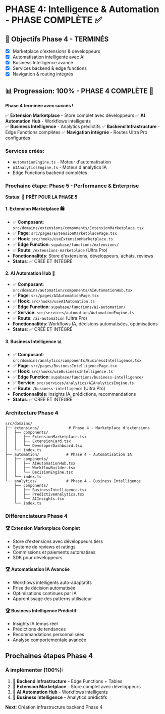 # PHASE 4: Intelligence & Automation - PHASE COMPLÈTE ✅

## 🎯 Objectifs Phase 4 - TERMINÉS
- [x] Marketplace d'extensions & développeurs
- [x] Automatisation intelligente avec AI
- [x] Business Intelligence avancé  
- [x] Services backend & edge functions
- [x] Navigation & routing intégrés

## 📊 Progression: 100% - PHASE 4 COMPLÈTE 🚀

**Phase 4 terminée avec succès !** 

✅ **Extension Marketplace** - Store complet avec développeurs
✅ **AI Automation Hub** - Workflows intelligents  
✅ **Business Intelligence** - Analytics prédictifs
✅ **Backend Infrastructure** - Edge Functions complètes
✅ **Navigation intégrée** - Routes Ultra Pro configurées

### Services créés:
- `AutomationEngine.ts` - Moteur d'automatisation
- `AIAnalyticsEngine.ts` - Moteur d'analytics IA
- Edge Functions backend complètes

### Prochaine étape: Phase 5 - Performance & Enterprise
**Status**: 🚀 **PRÊT POUR LA PHASE 5**

#### 1. **Extension Marketplace** 🛍️
- ✅ **Composant**: `src/domains/extensions/components/ExtensionMarketplace.tsx`
- ✅ **Page**: `src/pages/ExtensionMarketplacePage.tsx`
- ✅ **Hook**: `src/hooks/useExtensionMarketplace.ts`
- ✅ **Edge Function**: `supabase/functions/extensions/`
- ✅ **Route**: `/extensions-marketplace` (Ultra Pro)
- **Fonctionnalités**: Store d'extensions, développeurs, achats, reviews
- **Status**: ✅ CRÉÉ ET INTÉGRÉ

#### 2. **AI Automation Hub** 🤖
- ✅ **Composant**: `src/domains/automation/components/AIAutomationHub.tsx`
- ✅ **Page**: `src/pages/AIAutomationPage.tsx`
- ✅ **Hook**: `src/hooks/useAIAutomation.ts`
- ✅ **Edge Function**: `supabase/functions/ai-automation/`
- ✅ **Service**: `src/services/automation/AutomationEngine.ts`
- ✅ **Route**: `/ai-automation` (Ultra Pro)
- **Fonctionnalités**: Workflows IA, décisions automatisées, optimisations
- **Status**: ✅ CRÉÉ ET INTÉGRÉ

#### 3. **Business Intelligence** 📊
- ✅ **Composant**: `src/domains/analytics/components/BusinessIntelligence.tsx`
- ✅ **Page**: `src/pages/BusinessIntelligencePage.tsx`
- ✅ **Hook**: `src/hooks/useBusinessIntelligence.ts`
- ✅ **Edge Function**: `supabase/functions/business-intelligence/`
- ✅ **Service**: `src/services/analytics/AIAnalyticsEngine.ts`
- ✅ **Route**: `/business-intelligence` (Ultra Pro)
- **Fonctionnalités**: Insights IA, prédictions, recommandations
- **Status**: ✅ CRÉÉ ET INTÉGRÉ

### Architecture Phase 4

```
src/domains/
├── extensions/             # Phase 4 - Marketplace d'extensions
│   ├── components/
│   │   ├── ExtensionMarketplace.tsx
│   │   ├── ExtensionCard.tsx
│   │   └── DeveloperDashboard.tsx
│   └── index.ts
├── automation/            # Phase 4 - Automatisation IA
│   ├── components/
│   │   ├── AIAutomationHub.tsx
│   │   ├── WorkflowBuilder.tsx
│   │   └── DecisionEngine.tsx
│   └── index.ts
└── analytics/             # Phase 4 - Business Intelligence
    ├── components/
    │   ├── BusinessIntelligence.tsx
    │   ├── PredictiveAnalytics.tsx
    │   └── AIInsights.tsx
    └── index.ts
```

### Différenciateurs Phase 4

#### 🏆 Extension Marketplace Complet
- Store d'extensions avec développeurs tiers
- Système de reviews et ratings
- Commissions et paiements automatisés
- SDK pour développeurs

#### 🏆 Automatisation IA Avancée  
- Workflows intelligents auto-adaptatifs
- Prise de décision automatisée
- Optimisations continues par IA
- Apprentissage des patterns utilisateur

#### 🏆 Business Intelligence Prédictif
- Insights IA temps réel
- Prédictions de tendances
- Recommandations personnalisées
- Analyse comportementale avancée

## Prochaines étapes Phase 4

### À implémenter (100%):

1. **🚧 Backend Infrastructure** - Edge Functions + Tables
2. **🚧 Extension Marketplace** - Store complet avec développeurs
3. **🚧 AI Automation Hub** - Workflows intelligents
4. **🚧 Business Intelligence** - Analytics prédictifs

**Next**: Création infrastructure backend Phase 4